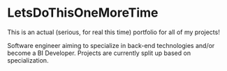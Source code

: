 # LetsDoThisOneMoreTime
This is an actual (serious, for real this time) portfolio for all of my projects!

Software engineer aiming to specialize in back-end technologies and/or become a BI Developer.
Projects are currently split up based on specialization.